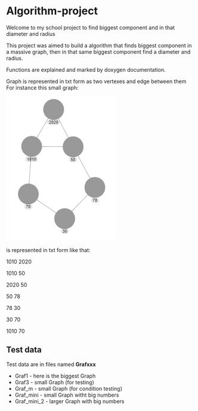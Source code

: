 # Algorithm-project
Welcome to my school project to find biggest component and in that diameter and radius

This project was aimed to build a algorithm that finds biggest component in a massive graph, then in that same biggest component find a diameter and radius.

Functions are explained and marked by doxygen documentation.

Graph is represented in txt form as two vertexes and edge between them
For instance this small graph:

![Screenshot](Graph_m.png)

is represented in txt form like that:

1010 2020

1010 50

2020 50

50 78

78 30

30 70

1010 70

## Test data
Test data are in files named **Grafxxx**
- Graf1 - here is the biggest Graph
- Graf3 - small Graph (for testing)
- Graf_m - small Graph (for condition testing)
- Graf_mini - small Graph witht big numbers
- Graf_mini_2 - larger Graph with big numbers
